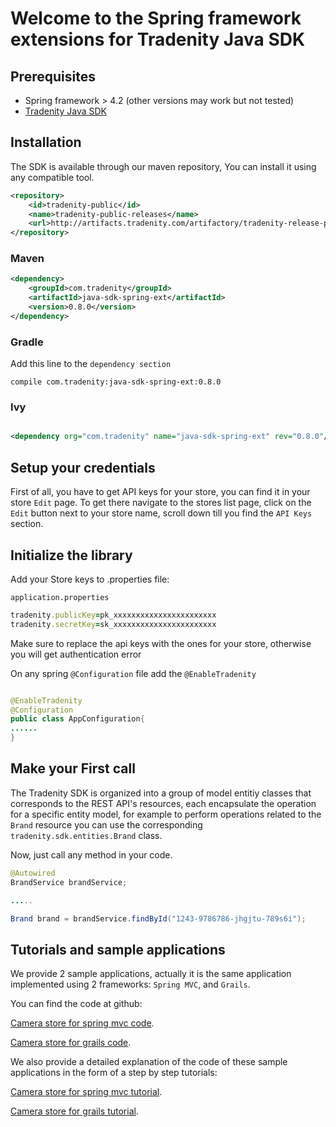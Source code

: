 
Welcome to the Spring framework extensions for Tradenity Java SDK
=================================

## Prerequisites


-  Spring framework > 4.2 (other versions may work but not tested)
-  [Tradenity Java SDK](https://github.com/tradenity/java-sdk)


## Installation

The SDK is available through our maven repository, You can install it using any compatible tool.

```xml
<repository>
    <id>tradenity-public</id>
    <name>tradenity-public-releases</name>
    <url>http://artifacts.tradenity.com/artifactory/tradenity-release-public</url>
</repository>
```

### Maven

```xml
<dependency>
    <groupId>com.tradenity</groupId>
    <artifactId>java-sdk-spring-ext</artifactId>
    <version>0.8.0</version>
</dependency>

```

### Gradle

Add this line to the `dependency section`

`compile com.tradenity:java-sdk-spring-ext:0.8.0`

### Ivy

```xml

<dependency org="com.tradenity" name="java-sdk-spring-ext" rev="0.8.0"/>

```


## Setup your credentials

First of all, you have to get API keys for your store, you can find it in your store `Edit` page.
To get there navigate to the stores list page, click on the `Edit` button next to your store name, scroll down till you find the `API Keys` section.


## Initialize the library

Add your Store keys to .properties file:

`application.properties`

```ruby
tradenity.publicKey=pk_xxxxxxxxxxxxxxxxxxxxxxx
tradenity.secretKey=sk_xxxxxxxxxxxxxxxxxxxxxxx

```
Make sure to replace the api keys with the ones for your store, otherwise you will get authentication error

On any spring `@Configuration` file add the `@EnableTradenity`


```java

@EnableTradenity
@Configuration
public class AppConfiguration{
......
}

```


## Make your First call

The Tradenity SDK is organized into a group of model entitiy classes that corresponds to the REST API's resources, each encapsulate the operation for a specific entity model,
for example to perform operations related to the `Brand` resource you can use the corresponding `tradenity.sdk.entities.Brand` class.


Now, just call any method in your code.

```java
@Autowired
BrandService brandService;

.....

Brand brand = brandService.findById("1243-9786786-jhgjtu-789s6i");

```

## Tutorials and sample applications

We provide 2 sample applications, actually it is the same application implemented using 2 frameworks: `Spring MVC`, and `Grails`.

You can find the code at github:

[Camera store for spring mvc code](https://github.com/tradenity/camerastore-java-springmvc-sample).

[Camera store for grails code](https://github.com/tradenity/camerastore-groovy-grails-sample).

We also provide a detailed explanation of the code of these sample applications in the form of a step by step tutorials:

[Camera store for spring mvc tutorial](http://docs.tradenity.com/kb/tutorials/java/springmvc).

[Camera store for grails tutorial](http://docs.tradenity.com/kb/tutorials/groovy/grails).

